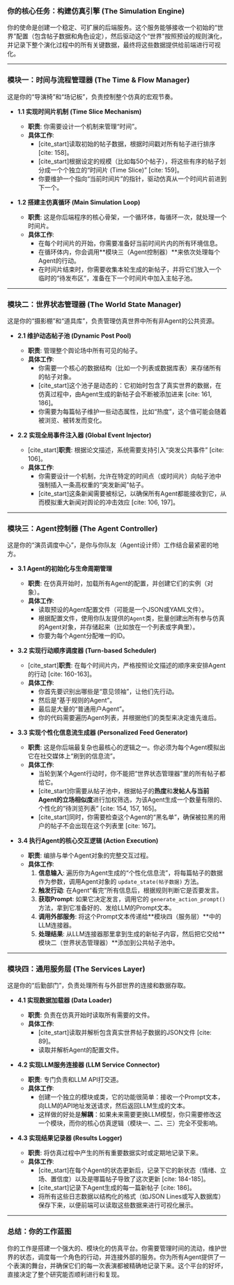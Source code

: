 

### **你的核心任务：构建仿真引擎 (The Simulation Engine)**

你的使命是创建一个稳定、可扩展的后端服务。这个服务能够接收一个初始的“世界”配置（包含帖子数据和角色设定），然后驱动这个“世界”按照预设的规则演化，并记录下整个演化过程中的所有关键数据，最终将这些数据提供给前端进行可视化。

---

### **模块一：时间与流程管理器 (The Time & Flow Manager)**

这是你的“导演椅”和“场记板”，负责控制整个仿真的宏观节奏。

* **1.1 实现时间片机制 (Time Slice Mechanism)**
    * **职责**: 你需要设计一个机制来管理“时间”。
    * **具体工作**:
        * [cite_start]读取初始的帖子数据，根据时间戳对所有帖子进行排序 [cite: 158]。
        * [cite_start]根据设定的规模（比如每50个帖子），将这些有序的帖子划分成一个个独立的“时间片 (Time Slice)” [cite: 159]。
        * 你要维护一个指向“当前时间片”的指针，驱动仿真从一个时间片前进到下一个。

* **1.2 搭建主仿真循环 (Main Simulation Loop)**
    * **职责**: 这是你后端程序的核心骨架，一个循环体，每循环一次，就处理一个时间片。
    * **具体工作**:
        * 在每个时间片的开始，你需要准备好当前时间片内的所有环境信息。
        * 在循环体内，你会调用**模块三（Agent控制器）**来依次处理每个Agent的行动。
        * 在时间片结束时，你需要收集本轮生成的新帖子，并将它们放入一个临时的“待发布区”，准备在下一个时间片中加入主帖子池。

---

### **模块二：世界状态管理器 (The World State Manager)**

这是你的“摄影棚”和“道具库”，负责管理仿真世界中所有非Agent的公共资源。

* **2.1 维护动态帖子池 (Dynamic Post Pool)**
    * **职责**: 管理整个舆论场中所有可见的帖子。
    * **具体工作**:
        * 你需要一个核心的数据结构（比如一个列表或数据库表）来存储所有的帖子对象。
        * [cite_start]这个池子是动态的：它初始时包含了真实世界的数据，在仿真过程中，由Agent生成的新帖子会不断被添加进来 [cite: 161, 186]。
        * 你需要为每篇帖子维护一些动态属性，比如“热度”，这个值可能会随着被浏览、被转发而变化。

* **2.2 实现全局事件注入器 (Global Event Injector)**
    * [cite_start]**职责**: 根据论文描述，系统需要支持引入“突发公共事件” [cite: 106]。
    * **具体工作**:
        * 你需要设计一个机制，允许在特定的时间点（或时间片）向帖子池中强制插入一条高权重的“突发新闻”帖子。
        * [cite_start]这条新闻需要被标记，以确保所有Agent都能接收到它，从而模拟重大新闻对舆论的冲击效应 [cite: 106, 197]。

---

### **模块三：Agent控制器 (The Agent Controller)**

这是你的“演员调度中心”，是你与你队友（Agent设计师）工作结合最紧密的地方。

* **3.1 Agent的初始化与生命周期管理**
    * **职责**: 在仿真开始时，加载所有Agent的配置，并创建它们的实例（对象）。
    * **具体工作**:
        * 读取预设的Agent配置文件（可能是一个JSON或YAML文件）。
        * 根据配置文件，使用你队友提供的`Agent`类，批量创建出所有参与仿真的Agent对象，并存储起来（比如放在一个列表或字典里）。
        * 你要为每个Agent分配唯一的ID。

* **3.2 实现行动顺序调度器 (Turn-based Scheduler)**
    * [cite_start]**职责**: 在每个时间片内，严格按照论文描述的顺序来安排Agent的行动 [cite: 160-163]。
    * **具体工作**:
        * 你首先要识别出哪些是“意见领袖”，让他们先行动。
        * 然后是“基于规则的Agent”。
        * 最后是大量的“普通用户Agent”。
        * 你的代码需要遍历Agent列表，并根据他们的类型来决定谁先谁后。

* **3.3 实现个性化信息流生成器 (Personalized Feed Generator)**
    * **职责**: 这是你后端最复杂也最核心的逻辑之一。你必须为每个Agent模拟出它在社交媒体上“刷到的信息流”。
    * **具体工作**:
        * 当轮到某个Agent行动时，你不能把“世界状态管理器”里的所有帖子都给它。
        * [cite_start]你需要从帖子池中，根据帖子的**热度**和**发帖人与当前Agent的立场相似度**进行加权筛选，为该Agent生成一个数量有限的、个性化的“待浏览列表” [cite: 154, 157, 165]。
        * [cite_start]同时，你需要检查这个Agent的“黑名单”，确保被拉黑的用户的帖子不会出现在这个列表里 [cite: 167]。

* **3.4 执行Agent的核心交互逻辑 (Action Execution)**
    * **职责**: 编排与单个Agent对象的完整交互过程。
    * **具体工作**:
        1.  **信息输入**: 遍历你为Agent生成的“个性化信息流”，将每篇帖子的数据作为参数，调用Agent对象的 `update_state(帖子数据)` 方法。
        2.  **触发行动**: 在Agent“看完”所有信息后，根据规则判断它是否要发言。
        3.  **获取Prompt**: 如果它决定发言，调用它的 `generate_action_prompt()` 方法，拿到它准备好的、发给LLM的Prompt文本。
        4.  **调用外部服务**: 将这个Prompt文本传递给**模块四（服务层）**中的LLM连接器。
        5.  **处理结果**: 从LLM连接器那里拿到生成的新帖子内容，然后把它交给**模块二（世界状态管理器）**添加到公共帖子池中。

---

### **模块四：通用服务层 (The Services Layer)**

这是你的“后勤部门”，负责处理所有与外部世界的连接和数据存取。

* **4.1 实现数据加载器 (Data Loader)**
    * **职责**: 负责在仿真开始时读取所有需要的文件。
    * **具体工作**:
        * [cite_start]读取并解析包含真实世界帖子数据的JSON文件 [cite: 89]。
        * 读取并解析Agent的配置文件。

* **4.2 实现LLM服务连接器 (LLM Service Connector)**
    * **职责**: 专门负责和LLM API打交道。
    * **具体工作**:
        * 创建一个独立的模块或类，它的功能很简单：接收一个Prompt文本，向LLM的API地址发送请求，然后返回LLM生成的文本。
        * 这样做的好处是**解耦**：如果未来需要更换LLM模型，你只需要修改这一个模块，而你的核心仿真逻辑（模块一、二、三）完全不受影响。

* **4.3 实现结果记录器 (Results Logger)**
    * **职责**: 将仿真过程中产生的所有重要数据实时或定期地记录下来。
    * **具体工作**:
        * [cite_start]在每个Agent的状态更新后，记录下它的新状态（情绪、立场、置信度）以及是哪篇帖子导致了这次更新 [cite: 184-185]。
        * [cite_start]记录下Agent生成的每一篇新帖子 [cite: 186]。
        * 将所有这些日志数据以结构化的格式（如JSON Lines或写入数据库）保存下来，以便前端可以读取这些数据来进行可视化展示。

---
### **总结：你的工作蓝图**
你的工作是搭建一个强大的、模块化的仿真平台。你需要管理时间的流动，维护世界的状态，调度每一个角色的行动，并连接外部的服务。你为所有Agent提供了一个表演的舞台，并确保它们的每一次表演都被精确地记录下来。这个平台的好坏，直接决定了整个研究能否顺利进行和复现。
